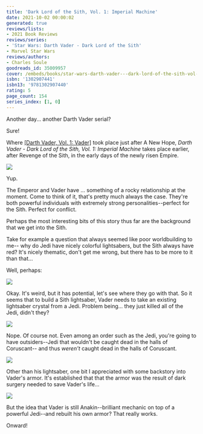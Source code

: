 ```yaml
---
title: 'Dark Lord of the Sith, Vol. 1: Imperial Machine'
date: 2021-10-02 00:00:02
generated: true
reviews/lists:
- 2021 Book Reviews
reviews/series:
- 'Star Wars: Darth Vader - Dark Lord of the Sith'
- Marvel Star Wars
reviews/authors:
- Charles Soule
goodreads_id: 35009957
cover: /embeds/books/star-wars-darth-vader---dark-lord-of-the-sith-vol-1-imperial-machine.jpg
isbn: '1302907441'
isbn13: '9781302907440'
rating: 5
page_count: 154
series_index: [1, 0]
---
```

Another day... another Darth Vader serial?  

Sure!  

<!--more-->

Where [[Darth Vader, Vol. 1: Vader]]() took place just after A New Hope, *Darth Vader - Dark Lord of the Sith, Vol. 1: Imperial Machine* takes place earlier, after Revenge of the Sith, in the early days of the newly risen Empire.  

![](/embeds/books/attachments/vader-17-1.1.png)  

Yup.  

The Emperor and Vader have ... something of a rocky relationship at the moment. Come to think of it, that's pretty much always the case. They're both powerful individuals with extremely strong personalities--perfect for the Sith. Perfect for conflict.  

Perhaps the most interesting bits of this story thus far are the background that we get into the Sith.  

Take for example a question that always seemed like poor worldbuilding to me-- why do Jedi have nicely colorful lightsabers, but the Sith always have red? It's nicely thematic, don't get me wrong, but there has to be more to it than that...  

Well, perhaps:  

![](/embeds/books/attachments/vader-17-1.2.png)    

Okay. It's weird, but it has potential, let's see where they go with that. So it seems that to build a Sith lightsaber, Vader needs to take an existing lightsaber crystal from a Jedi. Problem being... they just killed all of the Jedi, didn't they?  

![](/embeds/books/attachments/vader-17-1.3.png)  

Nope. Of course not. Even among an order such as the Jedi, you're going to have outsiders--Jedi that wouldn't be caught dead in the halls of Coruscant-- and thus *weren't* caught dead in the halls of Coruscant.  

![](/embeds/books/attachments/vader-17-1.4.png)  

Other than his lightsaber, one bit I appreciated with some backstory into Vader's armor. It's established that that the armor was the result of dark surgery needed to save Vader's life...  

![](/embeds/books/attachments/vader-17-1.7.png)  

But the idea that Vader is still Anakin--brilliant mechanic on top of a powerful Jedi--and rebuilt his own armor? That really works.  

Onward!